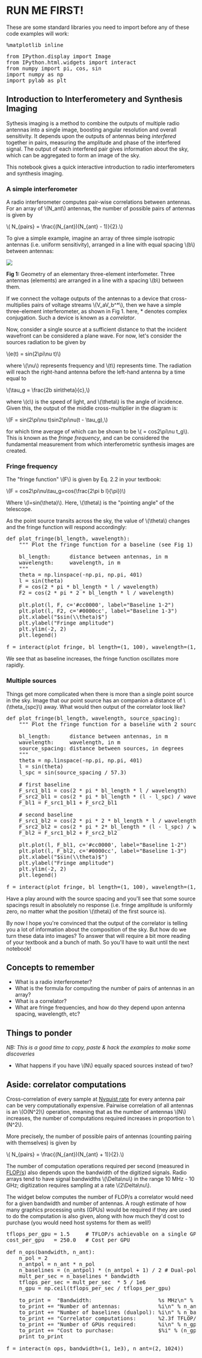 # RUN ME FIRST!

These are some standard libraries you need to import before any of these code examples will work:

<pre data-code-language="python"
     data-executable="true"
     data-type="programlisting">
%matplotlib inline
</pre>

<pre data-code-language="python"
     data-executable="true"
     data-type="programlisting">
from IPython.display import Image
from IPython.html.widgets import interact
from numpy import pi, cos, sin
import numpy as np
import pylab as plt
</pre>

## Introduction to Interferometery and Synthesis Imaging

Sythesis imaging is a method to combine the outputs of multiple radio antennas into a single image, boosting angular resolution and overall sensitivity. It depends upon the outputs of antennas being *interfered* together in pairs, measuring the amplitude and phase of the interfered signal. The output of each interfered pair gives information about the sky, which can be aggregated to form an image of the sky.

This notebook gives a quick interactive introduction to radio interferometers and synthesis imaging.

### A simple interferometer

A radio interferometer computes pair-wise correlations between antennas. For an array of <span class="math-tex" data-type="tex">\\(N_ant\\)</span> antennas, the number of possible pairs of antennas is given by

<span class="math-tex" data-type="tex">\\( N_{pairs} = \frac{(N_{ant})(N_{ant} - 1)}{2}.\\)</span>

To give a simple example, imagine an array of three simple isotropic antennas (i.e. uniform sensitivity), arranged in a line with equal spacing <span class="math-tex" data-type="tex">\\(b\\)</span> between antennas:

<img src="interferometer.png"/>

**Fig 1:** Geometry of an elementary three-element interfometer. Three antennas (elements) are arranged in a line with a spacing <span class="math-tex" data-type="tex">\\(b\\)</span> between them.

If we connect the voltage outputs of the antennas to a device that cross-multiplies pairs of voltage streams <span class="math-tex" data-type="tex">\\(V_aV_b^*\\)</span>, then we have a simple three-element interferometer, as shown in Fig 1. here, \* denotes complex conjugation. Such a device is known as a *correlator*.

Now, consider a single source at a sufficient distance to that the incident wavefront can be considered a plane wave. For now, let's consider the sources radiation to be given by

<span class="math-tex" data-type="tex">\\(e(t) = sin(2\pi\nu t)\\)</span>

where <span class="math-tex" data-type="tex">\\(\nu\\)</span> represents frequency and <span class="math-tex" data-type="tex">\\(t\\)</span> represents time. The radiation will reach the right-hand antenna before the left-hand antenna by a time equal to

<span class="math-tex" data-type="tex">\\(\tau_g = \frac{2b sin\theta}{c},\\)</span>

where <span class="math-tex" data-type="tex">\\(c\\)</span> is the speed of light, and <span class="math-tex" data-type="tex">\\(\theta\\)</span> is the angle of incidence. Given this, the output of the middle cross-multiplier in the diagram is:

<span class="math-tex" data-type="tex">\\(F = sin(2\pi\nu t)sin2\pi\nu(t - \tau_g),\\)</span>

for which time average of which can be shown to be <span class="math-tex" data-type="tex">\\(<F> = cos2\pi\nu t_g\\)</span>. This is known as the *fringe frequency*, and can be considered the fundamental measurement from which interferometric synthesis images are created.

### Fringe frequency


The "fringe function" <span class="math-tex" data-type="tex">\\(F\\)</span> is given by Eq. 2.2 in your textbook:

<span class="math-tex" data-type="tex">\\(F = cos2\pi\nu\tau_g=cos(\frac{2\pi b l}{\pi})\\)</span>

Where <span class="math-tex" data-type="tex">\\(l=sin(\theta)\\)</span>. Here, <span class="math-tex" data-type="tex">\\(\theta\\)</span> is the "pointing angle" of the telescope.

As the point source transits across the sky, the value of <span class="math-tex" data-type="tex">\\(\theta\\)</span> changes and the fringe function will respond accordingly:

<pre data-code-language="python"
     data-executable="true"
     data-type="programlisting">
def plot_fringe(bl_length, wavelength):
    """ Plot the fringe function for a baseline (see Fig 1)

    bl_length:      distance between antennas, in m
    wavelength:     wavelength, in m
    """
    theta = np.linspace(-np.pi, np.pi, 401)
    l = sin(theta)
    F = cos(2 * pi * bl_length * l / wavelength)
    F2 = cos(2 * pi * 2 * bl_length * l / wavelength)

    plt.plot(l, F, c='#cc0000', label="Baseline 1-2")
    plt.plot(l, F2, c='#0000cc', label="Baseline 1-3")
    plt.xlabel("$sin(\\theta)$")
    plt.ylabel("Fringe amplitude")
    plt.ylim(-2, 2)
    plt.legend()

f = interact(plot_fringe, bl_length=(1, 100), wavelength=(1, 100))
</pre>

We see that as baseline increases, the fringe function oscillates more rapidly.

### Multiple sources

Things get more complicated when there is more than a single point source in the sky. Image that our point source has an companion a distance of <span class="math-tex" data-type="tex">\\(\theta_{spc}\\)</span> away. What would then output of the correlator look like?

<pre data-code-language="python"
     data-executable="true"
     data-type="programlisting">
def plot_fringe(bl_length, wavelength, source_spacing):
    """ Plot the fringe function for a baseline with 2 sources (see Fig 1)

    bl_length:      distance between antennas, in m
    wavelength:     wavelength, in m
    source_spacing: distance between sources, in degrees
    """
    theta = np.linspace(-np.pi, np.pi, 401)
    l = sin(theta)
    l_spc = sin(source_spacing / 57.3)

    # first baseline
    F_src1_bl1 = cos(2 * pi * bl_length * l / wavelength)
    F_src2_bl1 = cos(2 * pi * bl_length * (l - l_spc) / wavelength)
    F_bl1 = F_src1_bl1 + F_src2_bl1

    # second baseline
    F_src1_bl2 = cos(2 * pi * 2 * bl_length * l / wavelength)
    F_src2_bl2 = cos(2 * pi * 2* bl_length * (l - l_spc) / wavelength)
    F_bl2 = F_src1_bl2 + F_src2_bl2

    plt.plot(l, F_bl1, c='#cc0000', label="Baseline 1-2")
    plt.plot(l, F_bl2, c='#0000cc', label="Baseline 1-3")
    plt.xlabel("$sin(\\theta)$")
    plt.ylabel("Fringe amplitude")
    plt.ylim(-2, 2)
    plt.legend()

f = interact(plot_fringe, bl_length=(1, 100), wavelength=(1, 100), source_spacing=(0, 90))
</pre>

Have a play around with the source spacing and you'll see that some source spacings result in absolutely no response (i.e. fringe amplitude is uniformly zero, no matter what the position <span class="math-tex" data-type="tex">\\(\theta\\)</span> of the first source is).

By now I hope you're convinced that the output of the correlator is telling you a lot of information about the composition of the sky. But how do we turn these data into images? To answer that will require a bit more reading of your textbook and a bunch of math. So you'll have to wait until the next notebook!

## Concepts to remember

* What is a radio interferometer?
* What is the formula for computing the number of pairs of antennas in an array?
* What is a correlator?
* What are fringe frequencies, and how do they depend upon antenna spacing, wavelength, etc?

## Things to ponder

*NB: This is a good time to copy, paste & hack the examples to make some discoveries*

* What happens if you have <span class="math-tex" data-type="tex">\\(N\\)</span> equally spaced sources instead of two?

## Aside: correlator computations

Cross-correlation of every sample at [Nyquist rate](http://www.dspguide.com/ch3/2.htm) for every antenna pair can be very computationally expensive. Pairwise correlation of all antennas is an <span class="math-tex" data-type="tex">\\(O(N^2)\\)</span> operation, meaning that as the number of antennas <span class="math-tex" data-type="tex">\\(N\\)</span> increases, the number of computations required increases in proportion to <span class="math-tex" data-type="tex">\\(N^2\\)</span>.

More precisely, the number of possible pairs of antennas (counting pairing with themselves) is given by

<span class="math-tex" data-type="tex">\\( N_{pairs} = \frac{(N_{ant})(N_{ant} + 1)}{2}.\\)</span>

The number of computation operations required per second (measured in [FLOP/s](https://en.wikipedia.org/wiki/FLOPS)) also depends upon the bandwidth of the digitized signals. Radio arrays tend to have signal bandwidths <span class="math-tex" data-type="tex">\\(\Delta\nu\\)</span>  in the range 10 MHz - 10 GHz; digitization requires sampling at a rate <span class="math-tex" data-type="tex">\\(2\Delta\nu\\)</span>.

The widget below computes the number of FLOP/s a correlator would need for a given bandwidth and number of antennas. A rough estimate of how many graphics processing units (GPUs) would be required if they are used to do the computation is also given, along with how much they'd cost to purchase (you would need host systems for them as well!)

<pre data-code-language="python"
     data-executable="true"
     data-type="programlisting">
tflops_per_gpu = 1.5     # TFLOP/s achievable on a single GPU, NVIDIA GTX960
cost_per_gpu   = 250.0   # Cost per GPU

def n_ops(bandwidth, n_ant):
    n_pol = 2
    n_antpol = n_ant * n_pol
    n_baselines = (n_antpol) * (n_antpol + 1) / 2 # Dual-pol + autocorrelations
    mult_per_sec = n_baselines * bandwidth
    tflops_per_sec = mult_per_sec  * 5 / 1e6
    n_gpu = np.ceil(tflops_per_sec / tflops_per_gpu)

    to_print =  "Bandwidth:                     %s MHz\n" % bandwidth
    to_print += "Number of antennas:            %i\n" % n_ant
    to_print += "Number of baselines (dualpol): %i\n" % n_baselines
    to_print += "Correlator computations:       %2.3f TFLOP/s\n" % tflops_per_sec
    to_print += "Number of GPUs required:       %i\n" % n_gpu
    to_print += "Cost to purchase:              $%i" % (n_gpu * cost_per_gpu)
    print to_print

f = interact(n_ops, bandwidth=(1, 1e3), n_ant=(2, 1024))
</pre>

<pre data-code-language="python"
     data-executable="true"
     data-type="programlisting">

</pre>
